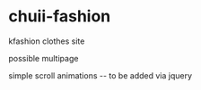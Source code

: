 # chuii-fashion
kfashion clothes site

possible multipage

simple scroll animations -- to be added via jquery

